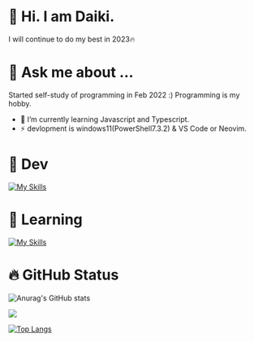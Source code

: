 # 👋 Hi. I am Daiki.

I will continue to do my best in 2023🔥

# 💬 Ask me about ...
Started self-study of programming in Feb 2022 :)
Programming is my hobby.

- 🌱 I’m currently learning Javascript and Typescript.
- ⚡ devlopment is windows11(PowerShell7.3.2) & VS Code or Neovim.

# :raised_hands: Dev

[![My Skills](https://skillicons.dev/icons?i=neovim,vscode)](https://skillicons.dev)

# :dash: Learning

[![My Skills](https://skillicons.dev/icons?i=html,css,js,ts,rust)](https://skillicons.dev)

# :fire: GitHub Status

![Anurag's GitHub stats](https://github-readme-stats.vercel.app/api?username=Daiki48&show_icons=true&theme=gruvbox)

<!-- [![Twitter: daiki](https://img.shields.io/twitter/follow/Daiki48engineer?style=social)](https://twitter.com/Daiki48engineer) -->


<!-- ![Visitors](https://visitor-badge.glitch.me/badge?page_id=Daiki48&left_color=gray&right_color=blue) -->
 
![](https://github-profile-summary-cards.vercel.app/api/cards/profile-details?username=Daiki48&theme=nord_dark)

[![Top Langs](https://github-readme-stats.vercel.app/api/top-langs/?username=Daiki48&langs_count=8)](https://github.com/Daiki48/github-readme-stats)

<!-- [![Top Langs](https://github-readme-stats.vercel.app/api/top-langs/?username=Daiki48&layout=compact)](https://github.com/Daiki48/github-readme-stats) --> 


<!--
**Daiki48/Daiki48** is a ✨ _special_ ✨ repository because its `README.md` (this file) appears on your GitHub profile.

Here are some ideas to get you started:

- 🔭 I’m currently working on ...
- 🌱 I’m currently learning ...
- 👯 I’m looking to collaborate on ...
- 🤔 I’m looking for help with ...
- 💬 Ask me about ...
- 📫 How to reach me: ...
- 😄 Pronouns: ...
- ⚡ Fun fact: ...
-->
